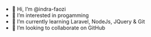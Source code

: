 - 👋 Hi, I’m @indra-faozi
- 👀 I’m interested in progamming
- 🌱 I’m currently learning Laravel, NodeJs, JQuery & Git
- 💞️ I’m looking to collaborate on GitHub

<!---
indra-faozi/indra-faozi is a ✨ special ✨ repository because its `README.md` (this file) appears on your GitHub profile.
You can click the Preview link to take a look at your changes.
--->
